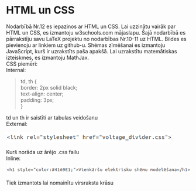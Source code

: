 # HTML un CSS
Nodarbībā Nr.12 es iepazinos ar HTML un CSS. Lai uzzinātu vairāk par HTML un CSS, es izmantoju w3schools.com mājaslapu. Šajā nodarbībā es pārrakstīju savu LaTeX projektu no nodarbības Nr.10-11 uz HTML. Bildes es pievienoju ar linkiem uz github-u. Shēmas zīmēšanai es izmantoju JavaScript, kurš ir uzrakstīts paša apakšā. Lai uzrakstītu matemātiskas izteiskmes, es izmantoju MathJax.  
CSS piemēri:  
Internal:  
>  
> td, th {  
>   border: 2px solid black;  
>   text-align: center;  
>   padding: 3px;  
>	}  
>  
td un th ir saistīti ar tabulas veidošanu  
External:  
>  
![External_README](CSS_README_EXTERNAL.png)
>  
Kurš norāda uz ārējo .css failu  
Inline:  
>  
![Inline_README](CSS_README_INLINE.png)
>  
Tiek izmantots lai nomainītu virsraksta krāsu  

